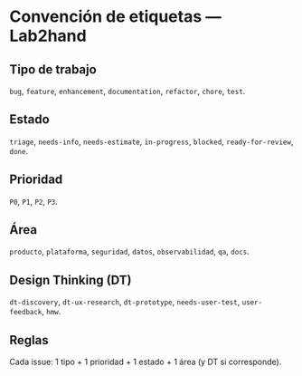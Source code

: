 # Convención de etiquetas — Lab2hand

## Tipo de trabajo
`bug`, `feature`, `enhancement`, `documentation`, `refactor`, `chore`, `test`.

## Estado
`triage`, `needs-info`, `needs-estimate`, `in-progress`, `blocked`, `ready-for-review`, `done`.

## Prioridad
`P0`, `P1`, `P2`, `P3`.

## Área
`producto`, `plataforma`, `seguridad`, `datos`, `observabilidad`, `qa`, `docs`.

## Design Thinking (DT)
`dt-discovery`, `dt-ux-research`, `dt-prototype`, `needs-user-test`, `user-feedback`, `hmw`.

## Reglas
Cada issue: 1 tipo + 1 prioridad + 1 estado + 1 área (y DT si corresponde).
